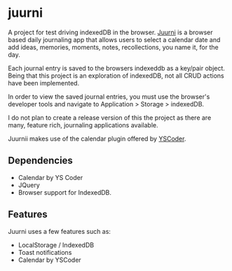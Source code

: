 # juurni

A project for test driving indexedDB in the browser. [Juurni](https://xnodeoncode.github.io/juurni/ "Juurni") is a browser based daily journaling app that allows users to select a calendar date and add ideas, memories, moments, notes, recollections, you name it, for the day.

Each journal entry is saved to the browsers indexeddb as a key/pair object. Being that this project is an exploration of indexedDB, not all CRUD actions have been implemented.

In order to view the saved journal entries, you must use the browser's developer tools and navigate to Application > Storage > indexedDB.

I do not plan to create a release version of this the project as there are many, feature rich, journaling applications available.

Juurnii makes use of the calendar plugin offered by [YSCoder](https://github.com/yscoder/Calendar "YSCoder").

## Dependencies

- Calendar by YS Coder
- JQuery
- Browser support for IndexedDB.

## Features

Juurni uses a few features such as:

- LocalStorage / IndexedDB
- Toast notifications
- Calendar by YSCoder
